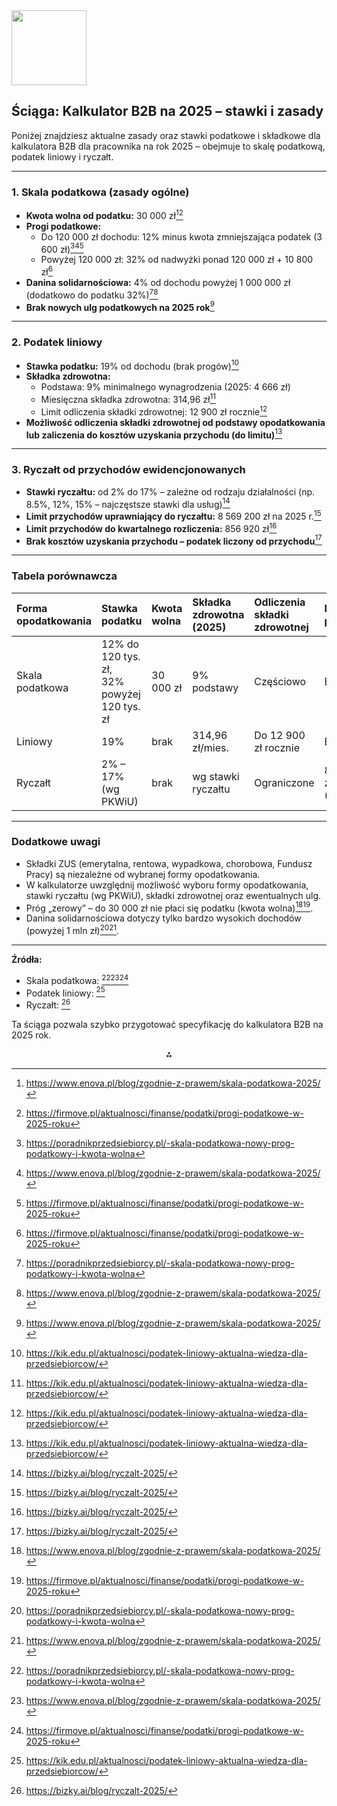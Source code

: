 <img src="https://r2cdn.perplexity.ai/pplx-full-logo-primary-dark%402x.png" class="logo" width="120"/>

## Ściąga: Kalkulator B2B na 2025 – stawki i zasady

Poniżej znajdziesz aktualne zasady oraz stawki podatkowe i składkowe dla kalkulatora B2B dla pracownika na rok 2025 – obejmuje to skalę podatkową, podatek liniowy i ryczałt.

---

### **1. Skala podatkowa (zasady ogólne)**

- **Kwota wolna od podatku:** 30 000 zł[^2][^5]
- **Progi podatkowe:**
    - Do 120 000 zł dochodu: 12% minus kwota zmniejszająca podatek (3 600 zł)[^1][^2][^5]
    - Powyżej 120 000 zł: 32% od nadwyżki ponad 120 000 zł + 10 800 zł[^5]
- **Danina solidarnościowa:** 4% od dochodu powyżej 1 000 000 zł (dodatkowo do podatku 32%)[^1][^2]
- **Brak nowych ulg podatkowych na 2025 rok**[^2]

---

### **2. Podatek liniowy**

- **Stawka podatku:** 19% od dochodu (brak progów)[^3]
- **Składka zdrowotna:**
    - Podstawa: 9% minimalnego wynagrodzenia (2025: 4 666 zł)
    - Miesięczna składka zdrowotna: 314,96 zł[^3]
    - Limit odliczenia składki zdrowotnej: 12 900 zł rocznie[^3]
- **Możliwość odliczenia składki zdrowotnej od podstawy opodatkowania lub zaliczenia do kosztów uzyskania przychodu (do limitu)**[^3]

---

### **3. Ryczałt od przychodów ewidencjonowanych**

- **Stawki ryczałtu:** od 2% do 17% – zależne od rodzaju działalności (np. 8.5%, 12%, 15% – najczęstsze stawki dla usług)[^4]
- **Limit przychodów uprawniający do ryczałtu:** 8 569 200 zł na 2025 r.[^4]
- **Limit przychodów do kwartalnego rozliczenia:** 856 920 zł[^4]
- **Brak kosztów uzyskania przychodu – podatek liczony od przychodu**[^4]

---

### **Tabela porównawcza**

| Forma opodatkowania | Stawka podatku | Kwota wolna | Składka zdrowotna (2025) | Odliczenia składki zdrowotnej | Limity przychodów |
| :-- | :-- | :-- | :-- | :-- | :-- |
| Skala podatkowa | 12% do 120 tys. zł,<br>32% powyżej 120 tys. zł | 30 000 zł | 9% podstawy | Częściowo | Brak |
| Liniowy | 19% | brak | 314,96 zł/mies. | Do 12 900 zł rocznie | Brak |
| Ryczałt | 2% – 17% (wg PKWiU) | brak | wg stawki ryczałtu | Ograniczone | 8 569 200 zł (przychód) |


---

### **Dodatkowe uwagi**

- Składki ZUS (emerytalna, rentowa, wypadkowa, chorobowa, Fundusz Pracy) są niezależne od wybranej formy opodatkowania.
- W kalkulatorze uwzględnij możliwość wyboru formy opodatkowania, stawki ryczałtu (wg PKWiU), składki zdrowotnej oraz ewentualnych ulg.
- Próg „zerowy” – do 30 000 zł nie płaci się podatku (kwota wolna)[^2][^5].
- Danina solidarnościowa dotyczy tylko bardzo wysokich dochodów (powyżej 1 mln zł)[^1][^2].

---

**Źródła:**

- Skala podatkowa: [^1][^2][^5]
- Podatek liniowy: [^3]
- Ryczałt: [^4]

Ta ściąga pozwala szybko przygotować specyfikację do kalkulatora B2B na 2025 rok.

<div style="text-align: center">⁂</div>

[^1]: https://poradnikprzedsiebiorcy.pl/-skala-podatkowa-nowy-prog-podatkowy-i-kwota-wolna

[^2]: https://www.enova.pl/blog/zgodnie-z-prawem/skala-podatkowa-2025/

[^3]: https://kik.edu.pl/aktualnosci/podatek-liniowy-aktualna-wiedza-dla-przedsiebiorcow/

[^4]: https://bizky.ai/blog/ryczalt-2025/

[^5]: https://firmove.pl/aktualnosci/finanse/podatki/progi-podatkowe-w-2025-roku

[^6]: https://www.ey.com/pl_pl/insights/tax/progi-podatkowe-w-polsce

[^7]: https://podatkowyreferat.online/2024/08/02/maksymalne-stawki-podatkow-i-oplat-lokalnych-w-2025-r/

[^8]: https://www.gov.pl/attachment/064076d4-14e1-4b09-bfc8-44cf6f0f48ff

[^9]: https://www.ifirma.pl/blog/skala-podatkowa-dla-kogo-rozliczenie-wedlug-skali-podatkowej-bedzie-dobrym-rozwiazaniem/

[^10]: https://poradnikprzedsiebiorcy.pl/-podatek-vat-cz-8-stawki-podatkowe-i-zwolnienia-podatkowe

